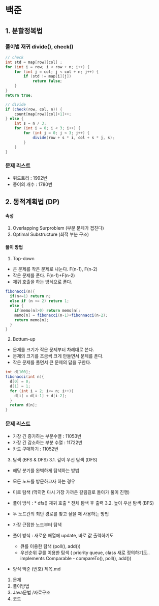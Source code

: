 # 백준


## 1. 분할정복법 
### 풀이법 재귀 divide(), check() 
```java
// check
int std = map[row][col] ;
for (int i = row; i < row + n; i++) {
    for (int j = col; j < col + n; j++) {
        if (std != map[i][j])
            return false;
    }
}
return true;
```
```java
// divide
if (check(row, col, n)) {
    count[map[row][col]+1]++;
} else {
    int s = n / 3;
    for (int i = 0; i < 3; i++) {
        for (int j = 0; j < 3; j++) {
            divide(row + s * i, col + s * j, s);
        }
    }
}
```
### 문제 리스트 
* 쿼드트리 : 1992번
* 종이의 개수 : 1780번

## 2. 동적계획법 (DP)
#### 속성 
1. Overlapping Surproblem (부분 문제가 겹친다) 
2. Optimal Substructure (최적 부분 구조)

#### 풀이 방법 
1. Top-down 
- 큰 문제를 작은 문제로 나눈다. F(n-1), F(n-2)
- 작은 문제를 푼다. F(n-1)+F(n-2)
- 재귀 호출을 하는 방식으로 푼다. 
```java
fibonacci(n){
  if(n<=1) return n;
  else if (n <= 2) return 1;
  else {
    if(memo[n]>0) return memo[n[;
    memo[n] = fibonacci(n-1)+fibonnacci(n-2);
    return memo[n];
  }
}
```

2. Bottum-up
- 문제를 크기가 작은 문제부터 차례대로 쓴다. 
- 문제의 크기를 조금씩 크게 만들면서 문제를 푼다. 
- 작은 문제를 풀면서 큰 문제의 답을 구한다.
```java
int d[100];
fibonacci(int n){
  d[0] = 0;
  d[1] = 1;
  for (int i = 2; i<= n; i++){
    d[i] = d[i-1] + d[i-2];
  }
  return d[n];
}
```
### 문제 리스트 

* 가장 긴 증가하는 부분수열 : 11053번 
* 가장 긴 감소하는 부분 수열 : 11722번
* 카드 구매하기 : 11052번

3. 탐색 (BFS & DFS)
3.1. 깊이 우선 탐색 (DFS) 
* 해당 분기를 완벽하게 탐색하는 방법
* 모든 노드를 방문하고자 하는 경우 
* 미로 탐색 (막히면 다시 가장 가까운 갈림길로 돌아가 풀이 진행)

* 풀이 방식 : 
       * dfs() 재귀 호출 
       * 전체 탐색 후 출력 
3.2. 높이 우선 탐색 (BFS)
* 두 노드간의 최단 경로를 찾고 싶을 때 사용하는 방법
* 가장 근접한 노드부터 탐색
* 풀이 방식 : 새로운 배열에 update, 바로 값 출력하기도
    * 큐를 이용한 탐색 (poll(), add()) 
    * 우선순위 큐를 이용한 탐색 ( priority queue, class 새로 정의하기도.. implements Comparable - compareTo(), poll(), add())
    
* 양식 
백준 (번호) 제목.md 
1. 문제 
2. 풀이방법 
3. Java문법 /자료구조
4. 코드




